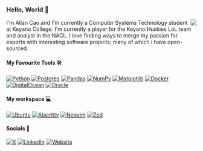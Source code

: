 ### Hello, World 👋
<img align="right" src="https://github-readme-stats.vercel.app/api/top-langs/?username=Allan-Cao">

I'm Allan Cao and I'm currently a Computer Systems Technology student at Keyano College. I'm currently a player for the Keyano Huskies LoL team and analyst in the NACL. I love finding ways to merge my passion for esports with interesting software projects; many of which I have open-sourced.

#### My Favourite Tools 🛠️
[![Python](https://img.shields.io/badge/Python-3776AB?logo=python&logoColor=fff)](#)
[![Postgres](https://img.shields.io/badge/Postgres-%23316192.svg?logo=postgresql&logoColor=white)](#)
[![Pandas](https://img.shields.io/badge/Pandas-150458?logo=pandas&logoColor=fff)](#)
[![NumPy](https://img.shields.io/badge/NumPy-4DABCF?logo=numpy&logoColor=fff)](#)
[![Matplotlib](https://custom-icon-badges.demolab.com/badge/Matplotlib-71D291?logo=matplotlib&logoColor=fff)](#)
[![Docker](https://img.shields.io/badge/Docker-2496ED?logo=docker&logoColor=fff)](#)
[![DigitalOcean](https://img.shields.io/badge/DigitalOcean-%230167ff.svg?logo=digitalOcean&logoColor=white)](#)
[![Oracle](https://img.shields.io/badge/Oracle%20Cloud-F80000?logo=oracle&logoColor=white)](#)

#### My workspace 💻
[![Ubuntu](https://img.shields.io/badge/Ubuntu-E95420?logo=ubuntu&logoColor=white)](#)
[![Alacritty](https://img.shields.io/badge/Alacritty-F46D01?logo=alacritty&logoColor=fff)](#) 
[![Neovim](https://img.shields.io/badge/Neovim-57A143?logo=neovim&logoColor=fff)](#)
[![Zed](https://img.shields.io/badge/Zed-white?logo=zedindustries&logoColor=084CCF)](#)


#### Socials 📱
[![X](https://img.shields.io/badge/X-%23000000.svg?logo=X&logoColor=white)](https://twitter.com/TauPiPhi)
[![LinkedIn](https://img.shields.io/badge/Linkedin-%230077B5.svg?logo=linkedin&logoColor=white)](https://www.linkedin.com/in/allan-ycao/)
[![Website](https://img.shields.io/website-up-down-green-red/http/shields.io.svg)](https://allancao.ca)
